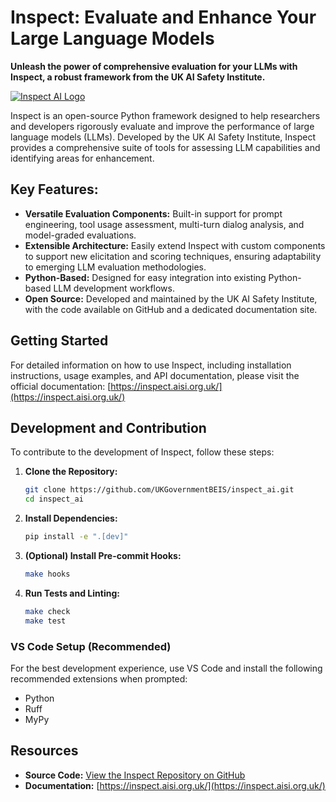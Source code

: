 # Inspect: Evaluate and Enhance Your Large Language Models

**Unleash the power of comprehensive evaluation for your LLMs with Inspect, a robust framework from the UK AI Safety Institute.**

[![Inspect AI Logo](https://inspect.aisi.org.uk/images/aisi-logo.svg)](https://aisi.gov.uk/)

Inspect is an open-source Python framework designed to help researchers and developers rigorously evaluate and improve the performance of large language models (LLMs). Developed by the UK AI Safety Institute, Inspect provides a comprehensive suite of tools for assessing LLM capabilities and identifying areas for enhancement.

## Key Features:

*   **Versatile Evaluation Components:** Built-in support for prompt engineering, tool usage assessment, multi-turn dialog analysis, and model-graded evaluations.
*   **Extensible Architecture:** Easily extend Inspect with custom components to support new elicitation and scoring techniques, ensuring adaptability to emerging LLM evaluation methodologies.
*   **Python-Based:** Designed for easy integration into existing Python-based LLM development workflows.
*   **Open Source:** Developed and maintained by the UK AI Safety Institute, with the code available on GitHub and a dedicated documentation site.

## Getting Started

For detailed information on how to use Inspect, including installation instructions, usage examples, and API documentation, please visit the official documentation: [https://inspect.aisi.org.uk/](https://inspect.aisi.org.uk/)

## Development and Contribution

To contribute to the development of Inspect, follow these steps:

1.  **Clone the Repository:**

    ```bash
    git clone https://github.com/UKGovernmentBEIS/inspect_ai.git
    cd inspect_ai
    ```

2.  **Install Dependencies:**

    ```bash
    pip install -e ".[dev]"
    ```

3.  **(Optional) Install Pre-commit Hooks:**

    ```bash
    make hooks
    ```

4.  **Run Tests and Linting:**

    ```bash
    make check
    make test
    ```

### VS Code Setup (Recommended)

For the best development experience, use VS Code and install the following recommended extensions when prompted:

*   Python
*   Ruff
*   MyPy

## Resources

*   **Source Code:** [View the Inspect Repository on GitHub](https://github.com/UKGovernmentBEIS/inspect_ai)
*   **Documentation:** [https://inspect.aisi.org.uk/](https://inspect.aisi.org.uk/)
